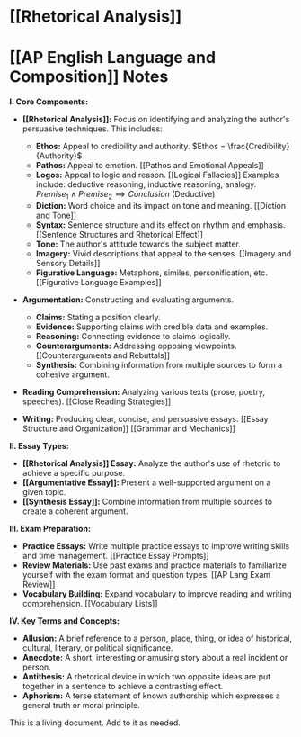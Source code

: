 # [[Rhetorical Analysis]]
# [[AP English Language and Composition]] Notes

**I. Core Components:**

* **[[Rhetorical Analysis]]:**  Focus on identifying and analyzing the author's persuasive techniques.  This includes:
    * **Ethos:** Appeal to credibility and authority.  $Ethos = \frac{Credibility}{Authority}$
    * **Pathos:** Appeal to emotion.  [[Pathos and Emotional Appeals]]
    * **Logos:** Appeal to logic and reason.  [[Logical Fallacies]]  Examples include: deductive reasoning, inductive reasoning, analogy.  $Premise_1 \land Premise_2 \implies Conclusion$ (Deductive)
    * **Diction:** Word choice and its impact on tone and meaning.  [[Diction and Tone]]
    * **Syntax:** Sentence structure and its effect on rhythm and emphasis.  [[Sentence Structures and Rhetorical Effect]]
    * **Tone:** The author's attitude towards the subject matter.
    * **Imagery:** Vivid descriptions that appeal to the senses. [[Imagery and Sensory Details]]
    * **Figurative Language:** Metaphors, similes, personification, etc. [[Figurative Language Examples]]

* **Argumentation:** Constructing and evaluating arguments.
    * **Claims:** Stating a position clearly.
    * **Evidence:** Supporting claims with credible data and examples.
    * **Reasoning:** Connecting evidence to claims logically.
    * **Counterarguments:** Addressing opposing viewpoints.  [[Counterarguments and Rebuttals]]
    * **Synthesis:** Combining information from multiple sources to form a cohesive argument.


* **Reading Comprehension:**  Analyzing various texts (prose, poetry, speeches).  [[Close Reading Strategies]]

* **Writing:**  Producing clear, concise, and persuasive essays. [[Essay Structure and Organization]]  [[Grammar and Mechanics]]


**II. Essay Types:**

* **[[Rhetorical Analysis]] Essay:** Analyze the author's use of rhetoric to achieve a specific purpose.
* **[[Argumentative Essay]]:** Present a well-supported argument on a given topic.
* **[[Synthesis Essay]]:** Combine information from multiple sources to create a coherent argument.


**III. Exam Preparation:**

* **Practice Essays:** Write multiple practice essays to improve writing skills and time management. [[Practice Essay Prompts]]
* **Review Materials:** Use past exams and practice materials to familiarize yourself with the exam format and question types. [[AP Lang Exam Review]]
* **Vocabulary Building:** Expand vocabulary to improve reading and writing comprehension. [[Vocabulary Lists]]


**IV.  Key Terms and Concepts:**

* **Allusion:** A brief reference to a person, place, thing, or idea of historical, cultural, literary, or political significance.
* **Anecdote:** A short, interesting or amusing story about a real incident or person.
* **Antithesis:** A rhetorical device in which two opposite ideas are put together in a sentence to achieve a contrasting effect.
* **Aphorism:** A terse statement of known authorship which expresses a general truth or moral principle.


This is a living document. Add to it as needed.
